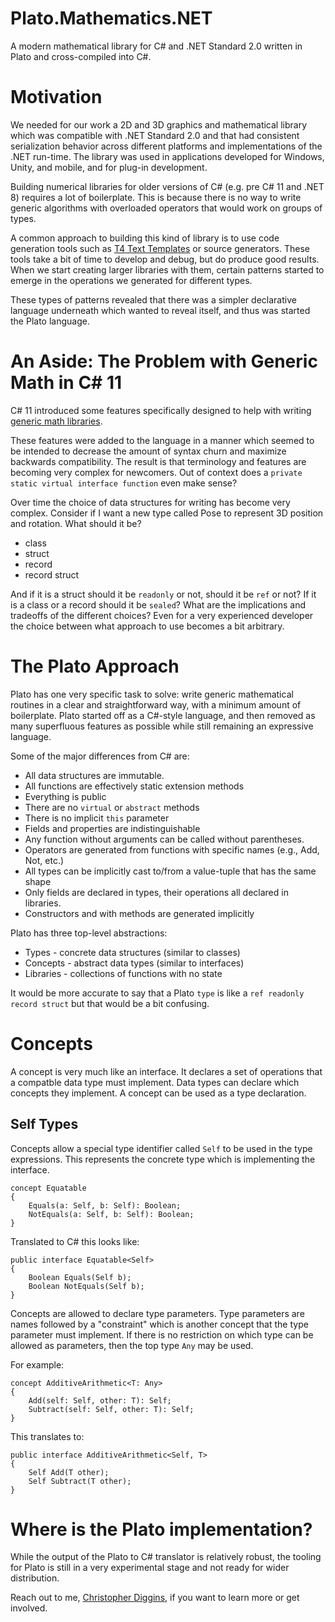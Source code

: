 # Plato.Mathematics.NET

A modern mathematical library for C# and .NET Standard 2.0 written in Plato and cross-compiled into C#.  

# Motivation

We needed for our work a 2D and 3D graphics and mathematical library which was compatible with .NET Standard 2.0  and that had consistent serialization behavior across different platforms and implementations of the .NET run-time. The library was used in applications developed for Windows, Unity, and mobile, and for plug-in development. 

Building numerical libraries for older versions of C# (e.g. pre C# 11 and .NET 8) requires a lot of boilerplate. This is because there is no way to write generic algorithms with overloaded operators that would work on groups of types.    

A common approach to building this kind of library is to use code generation tools such as [T4 Text Templates](https://learn.microsoft.com/en-us/visualstudio/modeling/code-generation-and-t4-text-templates?view=vs-2022) or source generators. These tools take a bit of time to develop and debug, but do produce good results. When we start creating larger libraries with them, certain patterns started to emerge in the operations we generated for different types.

These types of patterns revealed that there was a simpler declarative language underneath which wanted to reveal itself, and thus was started the Plato language.   

# An Aside: The Problem with Generic Math in C# 11 

C# 11 introduced some features specifically designed to help with writing [generic math libraries](https://learn.microsoft.com/en-us/dotnet/csharp/whats-new/csharp-11#generic-math-support). 

These features were added to the language in a manner which seemed to be intended to decrease the amount of syntax churn and maximize backwards compatibility. The result is that terminology and features are becoming very complex for newcomers. Out of context does a `private static virtual interface function` even make sense?   

Over time the choice of data structures for writing has become very complex. Consider if I want a new type called Pose to represent 3D position and rotation. What should it be? 

* class
* struct
* record
* record struct
  
And if it is a struct should it be `readonly` or not, should it be `ref` or not? If it is a class or a record should it be `sealed`? What are the implications and tradeoffs of the different choices? Even for a very experienced developer the choice between what approach to use becomes a bit arbitrary.    

# The Plato Approach

Plato has one very specific task to solve: write generic mathematical routines in a clear and straightforward way, with a minimum amount of boilerplate. 
Plato started off as a C#-style language, and then removed as many superfluous features as possible while still remaining an expressive language.   

Some of the major differences from C# are:

* All data structures are immutable.
* All functions are effectively static extension methods 
* Everything is public
* There are no `virtual` or `abstract` methods
* There is no implicit `this` parameter
* Fields and properties are indistinguishable
* Any function without arguments can be called without parentheses.
* Operators are generated from functions with specific names (e.g., Add, Not, etc.)
* All types can be implicitly cast to/from a value-tuple that has the same shape
* Only fields are declared in types, their operations all declared in libraries.
* Constructors and with methods are generated implicitly    

Plato has three top-level abstractions:

* Types - concrete data structures (similar to classes)
* Concepts - abstract data types (similar to interfaces)
* Libraries - collections of functions with no state    

It would be more accurate to say that a Plato `type` is like a `ref readonly record struct` but that would be a bit confusing.  

<!--
form, e.g., (3.12, 4.20) can be passed where `Point2D`, `Complex`, or a `Vector2D` is expected.   
-->

# Concepts

A concept is very much like an interface. It declares a set of operations that a compatble data type must implement. Data types 
can declare which concepts they implement. A concept can be used as a type declaration. 

## Self Types 

Concepts allow a special type identifier called `Self` to be used in the 
type expressions. This represents the concrete type which is implementing the interface. 

```
concept Equatable
{
    Equals(a: Self, b: Self): Boolean;
    NotEquals(a: Self, b: Self): Boolean;
}
```

Translated to C# this looks like:

```
public interface Equatable<Self>
{
    Boolean Equals(Self b);
    Boolean NotEquals(Self b);
}
```

Concepts are allowed to declare type parameters. Type parameters are names followed by a "constraint" 
which is another concept that the type parameter must implement. If there is no restriction on which type
can be allowed as parameters, then the top type `Any` may be used.  

For example: 

```
concept AdditiveArithmetic<T: Any>
{
    Add(self: Self, other: T): Self;    
    Subtract(self: Self, other: T): Self;
}
```

This translates to:

```
public interface AdditiveArithmetic<Self, T>
{
    Self Add(T other);
    Self Subtract(T other);
}
```

# Where is the Plato implementation? 

While the output of the Plato to C# translator is relatively robust, the tooling for Plato is still in a very experimental stage and not ready for wider distribution. 

Reach out to me, [Christopher Diggins](mailto:cdiggins@gmail.com), if you want to learn more or get involved. 
